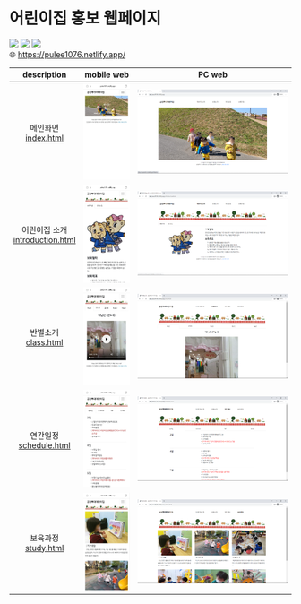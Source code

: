 # 어린이집 홍보 웹페이지
![](https://img.shields.io/badge/HTML5-E34F26?style=flat-square&logo=html5&logoColor=white)
![](https://img.shields.io/badge/CSS3-1572B6?style=flat-square&logo=css3&logoColor=white)
![](https://img.shields.io/badge/Bootstrap-7952B3?style=flat-square&logo=bootstrap&logoColor=white)
<br/>
:globe_with_meridians: https://pulee1076.netlify.app/

|description|mobile web|PC web|
|:---:|:---:|:---:|
|메인화면<br>[index.html](index.html)|<img src="readmeImg/mobile1.jpg" width="200">|![](readmeImg/pc1.png)|
|어린이집 소개<br>[introduction.html](introduction.html)|<img src="readmeImg/mobile2.jpg" width="200">|![](readmeImg/pc2.png)|
|반별소개<br>[class.html](class.html)|<img src="readmeImg/mobile3.jpg" width="200">|![](readmeImg/pc3.png)|
|연간일정<br>[schedule.html](schedule.html)|<img src="readmeImg/mobile4.jpg" width="200">|![](readmeImg/pc4.png)|
|보육과정<br>[study.html](study.html)|<img src="readmeImg/mobile5.jpg" width="200">|![](readmeImg/pc5.png)|
